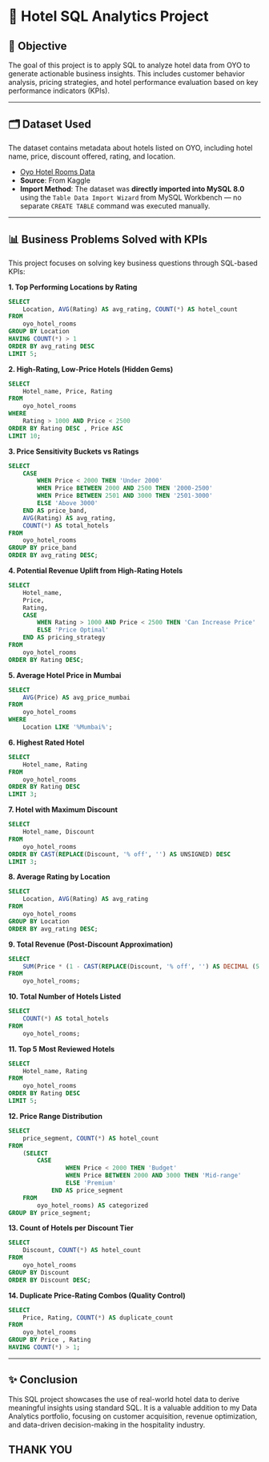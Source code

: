 # 🏨 Hotel SQL Analytics Project

## 📌 Objective
The goal of this project is to apply SQL to analyze hotel data from OYO to generate actionable business insights. This includes customer behavior analysis, pricing strategies, and hotel performance evaluation based on key performance indicators (KPIs).

---

## 🗂 Dataset Used
The dataset contains metadata about hotels listed on OYO, including hotel name, price, discount offered, rating, and location.
- <a href="https://github.com/Shrutikunwar9/oyo-sql-analytics/blob/main/OYO_HOTEL_ROOMS.csv"> Oyo Hotel Rooms Data</a>
- **Source**: From Kaggle
- **Import Method**: The dataset was **directly imported into MySQL 8.0** using the `Table Data Import Wizard` from MySQL Workbench — no separate `CREATE TABLE` command was executed manually.

---

## 📊 Business Problems Solved with KPIs

This project focuses on solving key business questions through SQL-based KPIs:

**1. Top Performing Locations by Rating**
```sql
SELECT 
    Location, AVG(Rating) AS avg_rating, COUNT(*) AS hotel_count
FROM
    oyo_hotel_rooms
GROUP BY Location
HAVING COUNT(*) > 1
ORDER BY avg_rating DESC
LIMIT 5;
```
**2. High-Rating, Low-Price Hotels (Hidden Gems)**
```sql
SELECT 
    Hotel_name, Price, Rating
FROM
    oyo_hotel_rooms
WHERE
    Rating > 1000 AND Price < 2500
ORDER BY Rating DESC , Price ASC
LIMIT 10;
```
**3. Price Sensitivity Buckets vs Ratings**
```sql
SELECT 
    CASE
        WHEN Price < 2000 THEN 'Under 2000'
        WHEN Price BETWEEN 2000 AND 2500 THEN '2000-2500'
        WHEN Price BETWEEN 2501 AND 3000 THEN '2501-3000'
        ELSE 'Above 3000'
    END AS price_band,
    AVG(Rating) AS avg_rating,
    COUNT(*) AS total_hotels
FROM
    oyo_hotel_rooms
GROUP BY price_band
ORDER BY avg_rating DESC;
```
**4. Potential Revenue Uplift from High-Rating Hotels**
```sql
SELECT 
    Hotel_name,
    Price,
    Rating,
    CASE
        WHEN Rating > 1000 AND Price < 2500 THEN 'Can Increase Price'
        ELSE 'Price Optimal'
    END AS pricing_strategy
FROM
    oyo_hotel_rooms
ORDER BY Rating DESC;
```
**5. Average Hotel Price in Mumbai**
```sql
SELECT 
    AVG(Price) AS avg_price_mumbai
FROM
    oyo_hotel_rooms
WHERE
    Location LIKE '%Mumbai%';
  ```  
**6. Highest Rated Hotel**
```sql
SELECT 
    Hotel_name, Rating
FROM
    oyo_hotel_rooms
ORDER BY Rating DESC
LIMIT 3;
```
**7. Hotel with Maximum Discount**
```sql
SELECT 
    Hotel_name, Discount
FROM
    oyo_hotel_rooms
ORDER BY CAST(REPLACE(Discount, '% off', '') AS UNSIGNED) DESC
LIMIT 3;
```
**8. Average Rating by Location**
```sql
SELECT 
    Location, AVG(Rating) AS avg_rating
FROM
    oyo_hotel_rooms
GROUP BY Location
ORDER BY avg_rating DESC;
```
**9. Total Revenue (Post-Discount Approximation)**
```sql
SELECT 
    SUM(Price * (1 - CAST(REPLACE(Discount, '% off', '') AS DECIMAL (5 , 2 )) / 100)) AS estimated_revenue
FROM
    oyo_hotel_rooms;
```
**10. Total Number of Hotels Listed**
```sql
SELECT 
    COUNT(*) AS total_hotels
FROM
    oyo_hotel_rooms;
```  
**11. Top 5 Most Reviewed Hotels**
```sql
SELECT 
    Hotel_name, Rating
FROM
    oyo_hotel_rooms
ORDER BY Rating DESC
LIMIT 5;
```
**12. Price Range Distribution**
```sql
SELECT 
    price_segment, COUNT(*) AS hotel_count
FROM
    (SELECT 
        CASE
                WHEN Price < 2000 THEN 'Budget'
                WHEN Price BETWEEN 2000 AND 3000 THEN 'Mid-range'
                ELSE 'Premium'
            END AS price_segment
    FROM
        oyo_hotel_rooms) AS categorized
GROUP BY price_segment;
```
**13. Count of Hotels per Discount Tier**
```sql
SELECT 
    Discount, COUNT(*) AS hotel_count
FROM
    oyo_hotel_rooms
GROUP BY Discount
ORDER BY Discount DESC;
```
**14. Duplicate Price-Rating Combos (Quality Control)**
```sql
SELECT 
    Price, Rating, COUNT(*) AS duplicate_count
FROM
    oyo_hotel_rooms
GROUP BY Price , Rating
HAVING COUNT(*) > 1;
```
---

## ✨ Conclusion

This SQL project showcases the use of real-world hotel data to derive meaningful insights using standard SQL. It is a valuable addition to my Data Analytics portfolio, focusing on customer acquisition, revenue optimization, and data-driven decision-making in the hospitality industry.

## THANK YOU 


